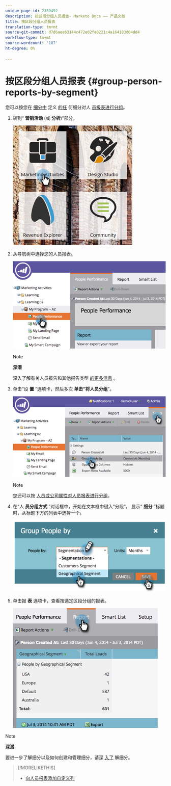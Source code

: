 ```yaml
---
unique-page-id: 2359492
description: 按区段分组人员报告- Marketo Docs —— 产品文档
title: 按区段分组人员报表
translation-type: tm+mt
source-git-commit: d7d6aee63144c472e02fe0221c4a164183d04dd4
workflow-type: tm+mt
source-wordcount: '187'
ht-degree: 0%

---
```



# 按区段分组人员报表 {#group-person-reports-by-segment}

您可以按您在 [细分中](http://docs.marketo.com/display/docs/basic+reporting) 定义 [的任](http://docs.marketo.com/display/docs/basic+reporting) 何细分对人 [员报表进行分组](create-a-segmentation.md)。

1. 转到“ **营销活动** (或 **分析**)”部分。

   ![](assets/image2017-3-28-8-3a43-3a9.png)

1. 从导航树中选择您的人员报表。

   ![](assets/image2017-3-28-9-3a25-3a0.png)

   >[!NOTE]
   >
   >**深潜**
   >
   >
   >深入了解有关人员报告和其他报告类型 [的更多信息](http://docs.marketo.com/display/docs/basic+reporting) 。

1. 单击“设 **置** ”选项卡，然后多次 **单击“将人员分组**”。

   ![](assets/image2017-3-28-9-3a25-3a22.png)

   >[!NOTE]
   >
   >您还可以按 [人员或公司属性对人员报表进行分组](http://docs.marketo.com/display/DOCS/Group+Person+Reports+by+Attribute)。

1. 在“人 **员分组方式** ”对话框中，开始在文本框中键入“分段”。 显示“ **细分** ”标题时，从标题下方的列表中选择一个。

   ![](assets/image2017-3-28-9-3a25-3a55.png)

1. 单击报 **表** 选项卡，查看按选定区段分组的报表。

   ![](assets/image2017-3-28-9-3a26-3a13.png)

>[!NOTE]
>
>**深潜**
>
>要进一步了解细分以及如何创建和管理细分，请深 [入了](http://docs.marketo.com/display/docs/segmentation+and+snippets) 解细分。

>[!MORELIKETHIS]
>
>* [向人员报表添加自定义列](../../../../product-docs/reporting/basic-reporting/editing-reports/add-custom-columns-to-a-person-report.md)

>



